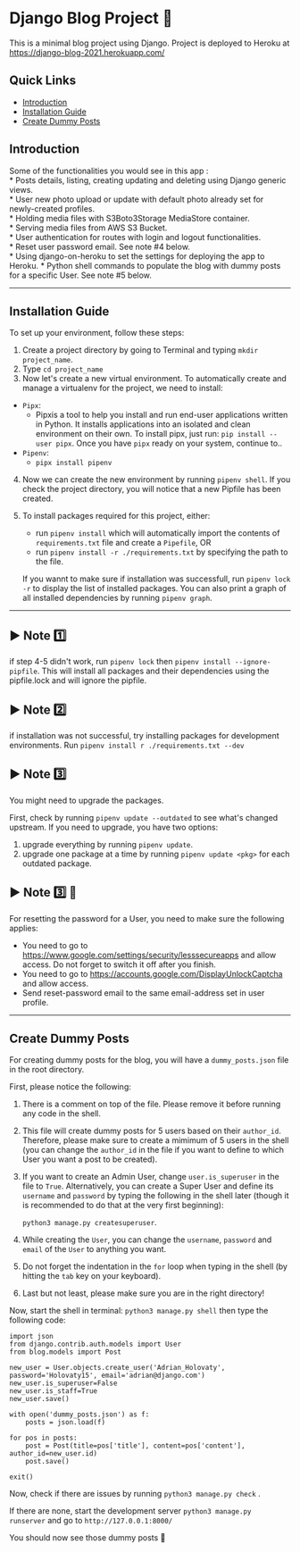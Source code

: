 # Django Blog Project :rocket:

This is a minimal blog project using Django.
Project is deployed to Heroku at https://django-blog-2021.herokuapp.com/
## Quick Links
* [Introduction](#introduction)
* [Installation Guide](#installation-guide)
* [Create Dummy Posts](#create-dummy-posts)

## Introduction

Some of the functionalities you would see in this app : <br>
    * Posts details, listing, creating updating and deleting using Django generic views. <br>
    * User new photo upload or update with default photo already set for newly-created profiles. <br>
    * Holding media files with S3Boto3Storage MediaStore container. <br>
    * Serving media files from AWS S3 Bucket. <br>
    * User authentication for routes with login and logout functionalities. <br>
    * Reset user password email. See note #4 below. <br>
    * Using django-on-heroku to set the settings for deploying the app to Heroku.
    * Python shell commands to populate the blog with dummy posts for a specific User. See note #5 below.

--- 

## Installation Guide

To set up your environment, follow these steps:<br>
   1. Create a project directory by going to Terminal and typing `mkdir project_name`. 
   2. Type `cd project_name`
   3. Now let's create a new virtual environment. To automatically create and manage a virtualenv for the project, we need to install:
   
   - `Pipx`:  
      - Pipxis a tool to help you install and run end-user applications written in Python. It installs applications into an isolated and clean environment on their own. To install pipx, just run: `pip install --user pipx`. Once you have `pipx` ready on your system, continue to..
- `Pipenv`: 
    - `pipx install pipenv`

4. Now we can create the new environment by running `pipenv shell`. If you check the project directory, you will notice that a new Pipfile has been created.

5. To install packages required for this project, either:
   - run `pipenv install` which will automatically import the contents of `requirements.txt` file and create a `Pipefile`, OR
   -  run `pipenv install -r ./requirements.txt` by specifying the path to the file.
   
   If you wannt to make sure if installation was successfull, run `pipenv lock -r` to display the list of installed packages. You can also print a graph of all installed dependencies by running `pipenv graph`.

--- 
## :arrow_forward: Note :one:

if step 4-5 didn't work, run `pipenv lock` then `pipenv install --ignore-pipfile`. This will install all packages and their dependencies using the pipfile.lock and will ignore the pipfile.

## :arrow_forward: Note :two:
if installation was not successful, try installing packages for development environments. Run `pipenv install r ./requirements.txt --dev`

## :arrow_forward: Note :three:

You might need to upgrade the packages. 

First, check by running `pipenv update --outdated` to see what's changed upstream. If you need to upgrade, you have two options:
1. upgrade everything by running `pipenv update`.
2. upgrade one package at a time by running `pipenv update <pkg>` for each outdated package.

## :arrow_forward: Note :three: :email:
For resetting the password for a User, you need to make sure the following applies:
* You need to go to https://www.google.com/settings/security/lesssecureapps and allow access. Do not forget to switch it off after you finish.
* You need to go to https://accounts.google.com/DisplayUnlockCaptcha and allow access.
* Send reset-password email to the same email-address set in user profile.


--- 

## Create Dummy Posts

For creating dummy posts for the blog, you will have a `dummy_posts.json` file in the root directory. 

First, please notice the following:
1. There is a comment on top of the file. Please remove it before running any code in the shell.

2. This file will create dummy posts for 5 users based on their `author_id`. Therefore, please make sure to create a mimimum of 5 users in the shell (you can change the `author_id` in the file if you want to define to which User you want a post to be created).
3. If you want to create an Admin User, change `user.is_superuser` in the file to `True`. Alternatively, you can create a Super User and define its `username` and `password` by typing the following in the shell later (though it is recommended to do that at the very first beginning): 
   
   `python3 manage.py createsuperuser`.


4. While creating the `User`, you can change the `username`, `password` and `email` of the `User` to anything you want.

5. Do not forget the indentation in the `for` loop when typing in the shell (by hitting the `tab` key on your keyboard).


6. Last but not least, please make sure you are in the right directory!


Now, start the shell in terminal: `python3 manage.py shell` then type the following code:

```
import json
from django.contrib.auth.models import User
from blog.models import Post

new_user = User.objects.create_user('Adrian_Holovaty', password='Holovaty15', email='adrian@django.com')
new_user.is_superuser=False
new_user.is_staff=True
new_user.save()

with open('dummy_posts.json') as f:
    posts = json.load(f)

for pos in posts:
    post = Post(title=pos['title'], content=pos['content'], author_id=new_user.id)
    post.save()

exit()
```
Now, check if there are issues by running `python3 manage.py check` . 

If there are none, start the development server `python3 manage.py runserver` and go to `http://127.0.0.1:8000/`

You should now see those dummy posts :tada: